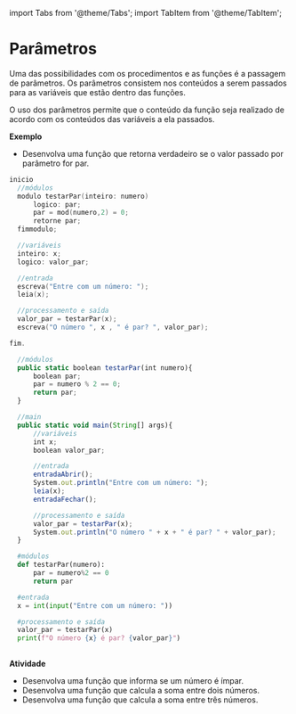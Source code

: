 import Tabs from '@theme/Tabs';
import TabItem from '@theme/TabItem';

# Parâmetros

Uma das possibilidades com os procedimentos e as funções é a passagem de parâmetros. Os parâmetros consistem nos conteúdos a serem passados para as variáveis que estão dentro das funções.

O uso dos parâmetros permite que o conteúdo da função seja realizado de acordo com os conteúdos das variáveis a ela passados.

**Exemplo**
- Desenvolva uma função que retorna verdadeiro se o valor passado por parâmetro for par.

<Tabs groupId='language'>
  <TabItem value="pseudocodigo" label="Pseudocódigo" default>

  ```c
  inicio
    //módulos
    modulo testarPar(inteiro: numero)
        logico: par;
        par = mod(numero,2) = 0;
        retorne par;
    fimmodulo;
  
    //variáveis
    inteiro: x;
    logico: valor_par;

    //entrada
    escreva("Entre com um número: ");
    leia(x);

    //processamento e saída
    valor_par = testarPar(x);
    escreva("O número ", x , " é par? ", valor_par);

  fim.
  ```

  </TabItem>
  <TabItem value="java" label="Java">

  ```javascript
    //módulos
    public static boolean testarPar(int numero){
        boolean par;
        par = numero % 2 == 0;
        return par;
    }

    //main
    public static void main(String[] args){
        //variáveis
        int x;
        boolean valor_par;

        //entrada
        entradaAbrir();
        System.out.println("Entre com um número: ");
        leia(x);
        entradaFechar();

        //processamento e saída
        valor_par = testarPar(x);
        System.out.println("O número " + x + " é par? " + valor_par);
    }
  ```

  </TabItem>
  <TabItem value="python" label="Python">

  ```python
    #módulos
    def testarPar(numero):
        par = numero%2 == 0
        return par
  
    #entrada
    x = int(input("Entre com um número: "))

    #processamento e saída
    valor_par = testarPar(x)
    print(f"O número {x} é par? {valor_par}")
    
  ```

  </TabItem>
</Tabs>


**Atividade**
- Desenvolva uma função que informa se um número é ímpar.
- Desenvolva uma função que calcula a soma entre dois números.
- Desenvolva uma função que calcula a soma entre três números.

